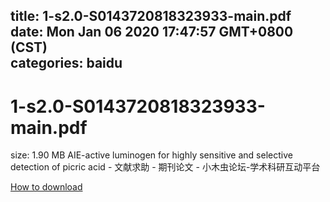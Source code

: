 
title: 1-s2.0-S0143720818323933-main.pdf
date: Mon Jan 06 2020 17:47:57 GMT+0800 (CST)    
categories: baidu
---

# 1-s2.0-S0143720818323933-main.pdf
size: 1.90 MB
 AIE-active luminogen for highly sensitive and selective detection of picric acid - 文献求助 - 期刊论文 - 小木虫论坛-学术科研互动平台
 

[How to download](https://bpcam.bemobtrk.com/go/2ceec3aa-1ca2-46d6-b9ff-aaa5c184517c?jno=3680)